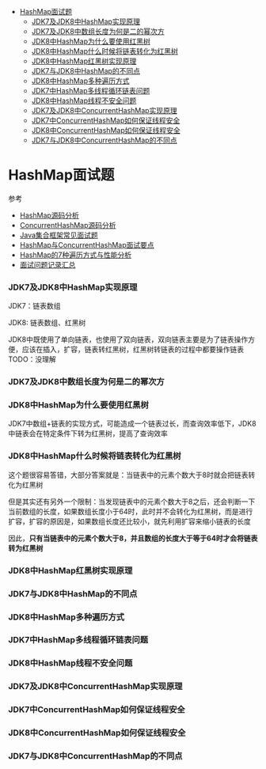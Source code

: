 - [HashMap面试题](#HashMap面试题)
  - [JDK7及JDK8中HashMap实现原理](#JDK7及JDK8中HashMap实现原理)
  - [JDK7及JDK8中数组长度为何是二的幂次方](#JDK7及JDK8中数组长度为何是二的幂次方)
  - [JDK8中HashMap为什么要使用红黑树](#JDK8中HashMap为什么要使用红黑树)
  - [JDK8中HashMap什么时候将链表转化为红黑树](#JDK8中HashMap什么时候将链表转化为红黑树)
  - [JDK8中HashMap红黑树实现原理](#JDK8中HashMap红黑树实现原理)
  - [JDK7与JDK8中HashMap的不同点](#JDK7与JDK8中HashMap的不同点)
  - [JDK8中HashMap多种遍历方式](#JDK8中HashMap多种遍历方式)
  - [JDK7中HashMap多线程循环链表问题](#JDK7中HashMap多线程循环链表问题)
  - [JDK8中HashMap线程不安全问题](#JDK8中HashMap线程不安全问题)
  - [JDK7及JDK8中ConcurrentHashMap实现原理](#JDK7及JDK8中ConcurrentHashMap实现原理)
  - [JDK7中ConcurrentHashMap如何保证线程安全](#JDK7中ConcurrentHashMap如何保证线程安全)
  - [JDK8中ConcurrentHashMap如何保证线程安全](#JDK8中ConcurrentHashMap如何保证线程安全)
  - [JDK7与JDK8中ConcurrentHashMap的不同点](#JDK7与JDK8中ConcurrentHashMap的不同点)

# HashMap面试题

参考
- [HashMap源码分析](应用场景与源码分析/HashMap.md)
- [ConcurrentHashMap源码分析](应用场景与源码分析/ConcurrentHashMap.md)
- [Java集合框架常见面试题](https://github.com/Snailclimb/JavaGuide/blob/master/docs/java/collection/Java%E9%9B%86%E5%90%88%E6%A1%86%E6%9E%B6%E5%B8%B8%E8%A7%81%E9%9D%A2%E8%AF%95%E9%A2%98.md)
- [HashMap与ConcurrentHashMap面试要点](https://www.yuque.com/books/share/9f4576fb-9aa9-4965-abf3-b3a36433faa6/doh8wb)
- [HashMap的7种遍历方式与性能分析](https://mp.weixin.qq.com/s/Zz6mofCtmYpABDL1ap04ow)
- [面试问题记录汇总](https://github.com/peteryuanpan/notebook/issues/85)

### JDK7及JDK8中HashMap实现原理

JDK7：链表数组

JDK8: 链表数组、红黑树

JDK8中既使用了单向链表，也使用了双向链表，双向链表主要是为了链表操作方便，应该在插入，扩容，链表转红黑树，红黑树转链表的过程中都要操作链表
TODO：没理解

### JDK7及JDK8中数组长度为何是二的幂次方

### JDK8中HashMap为什么要使用红黑树

JDK7中数组+链表的实现方式，可能造成一个链表过长，而查询效率低下，JDK8中链表会在特定条件下转为红黑树，提高了查询效率

### JDK8中HashMap什么时候将链表转化为红黑树

这个题很容易答错，大部分答案就是：当链表中的元素个数大于8时就会把链表转化为红黑树

但是其实还有另外一个限制：当发现链表中的元素个数大于8之后，还会判断一下当前数组的长度，如果数组长度小于64时，此时并不会转化为红黑树，而是进行扩容，扩容的原因是，如果数组长度还比较小，就先利用扩容来缩小链表的长度

因此，**只有当链表中的元素个数大于8，并且数组的长度大于等于64时才会将链表转为红黑树**

### JDK8中HashMap红黑树实现原理

### JDK7与JDK8中HashMap的不同点

### JDK8中HashMap多种遍历方式

### JDK7中HashMap多线程循环链表问题

### JDK8中HashMap线程不安全问题

### JDK7及JDK8中ConcurrentHashMap实现原理

### JDK7中ConcurrentHashMap如何保证线程安全

### JDK8中ConcurrentHashMap如何保证线程安全

### JDK7与JDK8中ConcurrentHashMap的不同点
